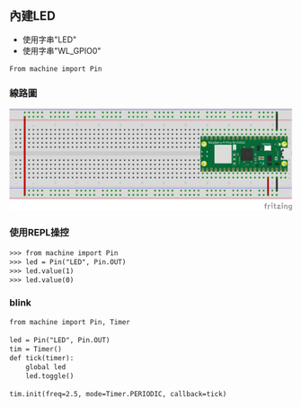 ## 內建LED
- 使用字串"LED"
- 使用字串"WL_GPIO0"


```
From machine import Pin
```

### 線路圖

![](./images/pic1.png)

### 使用REPL操控

```
>>> from machine import Pin
>>> led = Pin("LED", Pin.OUT)
>>> led.value(1)
>>> led.value(0)

```

### blink

```
from machine import Pin, Timer

led = Pin("LED", Pin.OUT)
tim = Timer()
def tick(timer):
    global led
    led.toggle()

tim.init(freq=2.5, mode=Timer.PERIODIC, callback=tick)

```


